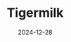 ---
title: Tigermilk
address: 77 rue d'Aboukir, 75002 Paris
date: 2024-12-28
ratings:
- 4
foodtags:
- mexicain
countrycodes:
- MEX
cover: P1007328
---